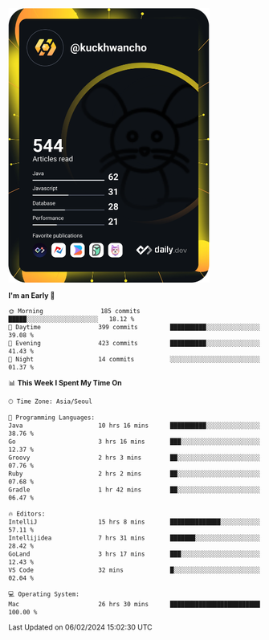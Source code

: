 <a href="https://app.daily.dev/kuckhwancho"><img src="https://github.com/kuckjwi0928/kuckjwi0928/blob/master/devcard.svg" width="400" alt="Kuckjwi Devcard"/></a>

<!--START_SECTION:waka-->
**I'm an Early 🐤** 

```text
🌞 Morning                185 commits         █████░░░░░░░░░░░░░░░░░░░░   18.12 % 
🌆 Daytime                399 commits         ██████████░░░░░░░░░░░░░░░   39.08 % 
🌃 Evening                423 commits         ██████████░░░░░░░░░░░░░░░   41.43 % 
🌙 Night                  14 commits          ░░░░░░░░░░░░░░░░░░░░░░░░░   01.37 % 
```


📊 **This Week I Spent My Time On** 

```text
🕑︎ Time Zone: Asia/Seoul

💬 Programming Languages: 
Java                     10 hrs 16 mins      ██████████░░░░░░░░░░░░░░░   38.76 % 
Go                       3 hrs 16 mins       ███░░░░░░░░░░░░░░░░░░░░░░   12.37 % 
Groovy                   2 hrs 3 mins        ██░░░░░░░░░░░░░░░░░░░░░░░   07.76 % 
Ruby                     2 hrs 2 mins        ██░░░░░░░░░░░░░░░░░░░░░░░   07.68 % 
Gradle                   1 hr 42 mins        ██░░░░░░░░░░░░░░░░░░░░░░░   06.47 % 

🔥 Editors: 
IntelliJ                 15 hrs 8 mins       ██████████████░░░░░░░░░░░   57.11 % 
Intellijidea             7 hrs 31 mins       ███████░░░░░░░░░░░░░░░░░░   28.42 % 
GoLand                   3 hrs 17 mins       ███░░░░░░░░░░░░░░░░░░░░░░   12.43 % 
VS Code                  32 mins             █░░░░░░░░░░░░░░░░░░░░░░░░   02.04 % 

💻 Operating System: 
Mac                      26 hrs 30 mins      █████████████████████████   100.00 % 
```


 Last Updated on 06/02/2024 15:02:30 UTC
<!--END_SECTION:waka-->
